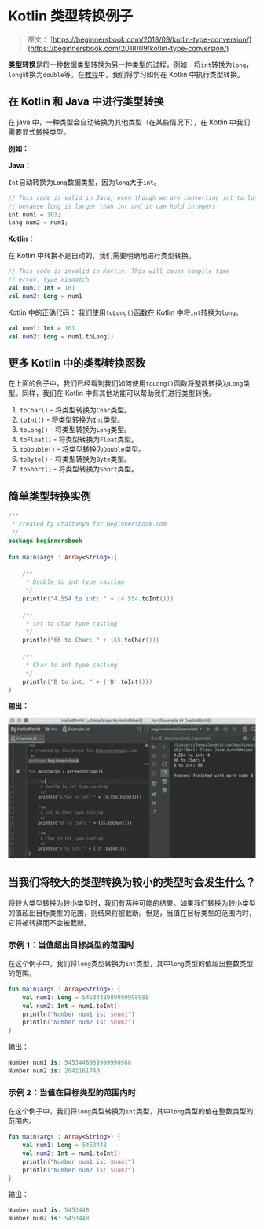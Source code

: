 # Kotlin 类型转换例子

> 原文： [https://beginnersbook.com/2018/09/kotlin-type-conversion/](https://beginnersbook.com/2018/09/kotlin-type-conversion/)

**类型转换**是将一种数据类型转换为另一种类型的过程，例如 - 将`int`转换为`long`，`long`转换为`double`等。在[教程](https://beginnersbook.com/2017/12/kotlin-tutorial/)中，我们将学习如何在 Kotlin 中执行类型转换。

## 在 Kotlin 和 Java 中进行类型转换

在 java 中，一种类型会自动转换为其他类型（在某些情况下），在 Kotlin 中我们需要显式转换类型。

**例如：**

**Java：**

`Int`自动转换为`Long`数据类型，因为`long`大于`int`。

```kotlin
// This code is valid in Java, even though we are converting int to long
// because long is larger than int and it can hold integers
int num1 = 101;
long num2 = num1; 

```

**Kotlin：**

在 Kotlin 中转换不是自动的，我们需要明确地进行类型转换。

```kotlin
// This code is invalid in Kotlin. This will cause compile time 
// error, type mismatch
val num1: Int = 101
val num2: Long = num1
```

Kotlin 中的正确代码：
我们使用`toLong()`函数在 Kotlin 中将`int`转换为`long`。

```kotlin
val num1: Int = 101
val num2: Long = num1.toLong()
```

## 更多 Kotlin 中的类型转换函数

在上面的例子中，我们已经看到我们如何使用`toLong()`函数将整数转换为`Long`类型。同样，我们在 Kotlin 中有其他功能可以帮助我们进行类型转换。

1.  `toChar()` - 将类型转换为`Char`类型。
2.  `toInt()` - 将类型转换为`Int`类型。
3.  `toLong()` - 将类型转换为`Long`类型。
4.  `toFloat()` - 将类型转换为`Float`类型。
5.  `toDouble()` - 将类型转换为`Double`类型。
6.  `toByte()` - 将类型转换为`Byte`类型。
7.  `toShort()` - 将类型转换为`Short`类型。

## 简单类型转换实例

```kotlin
/**
 * created by Chaitanya for Beginnersbook.com
 */
package beginnersbook

fun main(args : Array<String>){

    /**
     * Double to int type casting
     */
    println("4.554 to int: " + (4.554.toInt()))

    /**
     * int to Char type casting
     */
    println("66 to Char: " + (65.toChar()))

    /**
     * Char to int type casting
     */
    println("B to int: " + ('B'.toInt()))
}
```

**输出：**

![Kotlin Type Casting](img/26da7d3ae02cd31b54d55f7aa943cfc9.jpg)

## 当我们将较大的类型转换为较小的类型时会发生什么？

将较大类型转换为较小类型时，我们有两种可能的结果。如果我们转换为较小类型的值超出目标类型的范围，则结果将被截断。但是，当值在目标类型的范围内时，它将被转换而不会被截断。

### 示例 1：当值超出目标类型的范围时

在这个例子中，我们将`long`类型转换为`int`类型，其中`long`类型的值超出整数类型的范围。

```kotlin
fun main(args : Array<String>) {
    val num1: Long = 5453448989999998988
    val num2: Int = num1.toInt()
    println("Number num1 is: $num1")
    println("Number num2 is: $num2")
}
```

输出：

```kotlin
Number num1 is: 5453448989999998988
Number num2 is: 2041161740
```

### 示例 2：当值在目标类型的范围内时

在这个例子中，我们将`long`类型转换为`int`类型，其中`long`类型的值在整数类型的范围内。

```kotlin
fun main(args : Array<String>) {
    val num1: Long = 5453448
    val num2: Int = num1.toInt()
    println("Number num1 is: $num1")
    println("Number num2 is: $num2")
}
```

输出：

```kotlin
Number num1 is: 5453448
Number num2 is: 5453448
```
